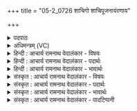+++
title = "05-2_0726 शाचिगो शाचिपूजनायंरणाय"

+++
<details><summary>पदपाठः</summary>

शा꣡चि꣢꣯गो। शा꣡चि꣢꣯। गो꣣। शा꣡चि꣢꣯पूजन। शा꣡चि꣢꣯। पू꣣जन। अय꣢म्। र꣡णा꣢꣯य। ते꣣। सुतः꣢। आ꣡ख꣢꣯ण्डल। प्र। हू꣡यसे। ७२६।
</details>

<details><summary>अधिमन्त्रम् (VC)</summary>

- इन्द्रः
- इरिम्बिठिः काण्वः
- गायत्री
- षड्जः
</details>

<details><summary>हिन्दी : आचार्य रामनाथ वेदालंकार - विषयः</summary>

गुरु से अध्यात्मविद्या ग्रहण कर चुकने के पश्चात् शिष्य परमेश्वर को पुकार रहे हैं।
</details>

<details><summary>हिन्दी : आचार्य रामनाथ वेदालंकार - पदार्थः</summary>

पदार्थान्वय -  हे(शाचिगो)जिसकी वाणियाँ ज्ञान और कर्म का उपदेश करनेवाली हैं,ऐसे जगदीश्वर!हे(शाचिपूजन)ज्ञानी पुरुषार्थियों से पूजे जानेवाले परमात्मन्! (अयम्)यह भक्ति-रस(ते)आपके(रणाय)रमने के लिए(सुतः)हमारे द्वारा उत्पन्न किया गया है। हे(आखण्डल)दुःख,दुर्गुण,दुर्व्यसन आदि को खण्ड-खण्ड करनेवाले देव!आप उस भक्ति-रस का पान करने के लिए(प्रहूयसे)हमारे द्वारा चाव से बुलाए जा रहे हो ॥२॥
</details>

<details><summary>हिन्दी : आचार्य रामनाथ वेदालंकार - भावार्थः</summary>

भावार्थ -  ज्ञान और पुरुषार्थपूर्वक भक्तिभाव से आराधना किया हुआ परमेश्वर उपासकों के दुःख,दारिद्र्य आदि को खण्डित करके उन्हें ऋद्धि-सिद्धि प्रदान करके सुखी करता है ॥२॥
</details>

<details><summary>संस्कृत : आचार्य रामनाथ वेदालंकार - विषयः</summary>

गुरोरध्यात्मविद्याग्रहणानन्तरं शिष्याः परमेश्वरमाह्वयन्ति।
</details>

<details><summary>संस्कृत : आचार्य रामनाथ वेदालंकार - पदार्थः</summary>

पदार्थान्वय -  हे(शाचिगो३)शाचयः ज्ञानकर्मोपदेशिकाः गावः वेदवाचः यस्य तादृश जगदीश्वर!हे(शाचिपूजन)शाचिभिः ज्ञानिभिः पुरुषार्थिभिश्च पूज्यते यः तादृश परमात्मन्! [शचीशब्दस्य प्रज्ञानामसु निघं० ३।९ कर्मनामसु च निघं० २।१ पाठात् शच धातुः ज्ञानकर्मार्थो बोध्यः।] (अयम्)एषः भक्तिरसः(ते)तव(रणाय)रमणाय(सुतः)अस्माभिः उत्पादितः अस्ति। हे(आखण्डल)दुःखदुर्गुणदुर्व्यसनादीनाम् आखण्डयितः देव!त्वम् तं भक्तिरसं प्रति(प्रहूयसे)अस्माभिः प्रकृष्टतया सोत्कण्ठम् आहूयसे ॥२॥
</details>

<details><summary>संस्कृत : आचार्य रामनाथ वेदालंकार - भावार्थः</summary>

भावार्थ -  ज्ञानपुरुषार्थपूर्वकं भक्तिभावेनाराधितः परमेश्वर उपासकानां दुःखदारिद्र्यादिकं विखण्ड्य तान् ऋद्धिसिद्धिप्रदानेन सुखयति ॥२॥
</details>

<details><summary>संस्कृत : आचार्य रामनाथ वेदालंकार - पादटिप्पनी</summary>

टिप्पनी -   २. ऋ० ८।१७।१२, अथ० २०।५।६। ३. शाचयः शक्ता गावो यस्य स शाचिगुः, यद् वा शच व्यक्तायां वाचि अस्मादौणादिक इञ् प्रत्ययः। शाचयः व्यक्ताः प्रख्याता गावो रश्मयो वा यस्य तादृशः—इति सा०। शचीति कर्मनाम, कर्मणि प्रयुक्ते गावः प्रदीयन्ते यस्य असौ शाचिगुः। कर्मणि पूज्यते इति शाचिपूजनः—इति वि०।
</details>